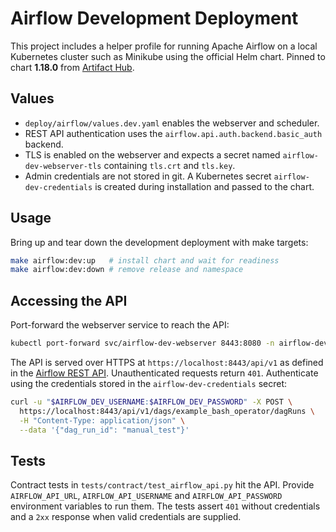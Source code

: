 # Airflow Development Deployment

This project includes a helper profile for running Apache Airflow on a local
Kubernetes cluster such as Minikube using the official Helm chart.
Pinned to chart **1.18.0** from [Artifact Hub](https://artifacthub.io/packages/helm/apache-airflow/airflow).

## Values
- `deploy/airflow/values.dev.yaml` enables the webserver and scheduler.
- REST API authentication uses the `airflow.api.auth.backend.basic_auth`
  backend.
- TLS is enabled on the webserver and expects a secret named
  `airflow-dev-webserver-tls` containing `tls.crt` and `tls.key`.
- Admin credentials are not stored in git. A Kubernetes secret
  `airflow-dev-credentials` is created during installation and passed to the
  chart.

## Usage
Bring up and tear down the development deployment with make targets:

```sh
make airflow:dev:up   # install chart and wait for readiness
make airflow:dev:down # remove release and namespace
```

## Accessing the API
Port-forward the webserver service to reach the API:

```sh
kubectl port-forward svc/airflow-dev-webserver 8443:8080 -n airflow-dev
```

The API is served over HTTPS at `https://localhost:8443/api/v1` as defined in the
[Airflow REST API](https://airflow.apache.org/docs/apache-airflow/stable/stable-rest-api-ref.html).
Unauthenticated requests return `401`. Authenticate using the credentials stored in the
`airflow-dev-credentials` secret:

```sh
curl -u "$AIRFLOW_DEV_USERNAME:$AIRFLOW_DEV_PASSWORD" -X POST \
  https://localhost:8443/api/v1/dags/example_bash_operator/dagRuns \
  -H "Content-Type: application/json" \
  --data '{"dag_run_id": "manual_test"}'
```

## Tests
Contract tests in `tests/contract/test_airflow_api.py` hit the API. Provide
`AIRFLOW_API_URL`, `AIRFLOW_API_USERNAME` and `AIRFLOW_API_PASSWORD`
environment variables to run them. The tests assert `401` without credentials
and a `2xx` response when valid credentials are supplied.
